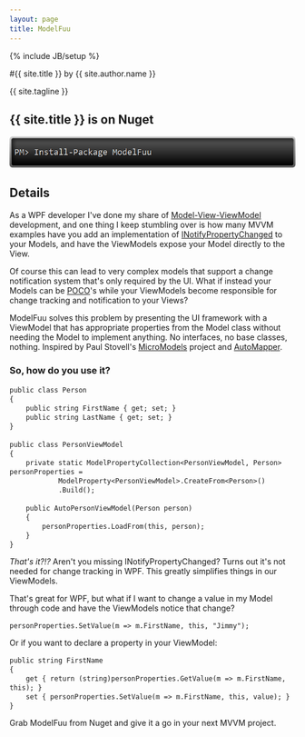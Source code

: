 ```yaml
---
layout: page
title: ModelFuu
---
```

{% include JB/setup %}

#{{ site.title }} by {{ site.author.name }}

{{ site.tagline }}

## {{ site.title }} is on Nuget

![PM> Install-Package ModelFuu](ModelFuuNuget.png)

## Details

As a WPF developer I've done my share of [Model-View-ViewModel](http://en.wikipedia.org/wiki/Model_View_ViewModel) development, and one thing I keep stumbling over is how many MVVM examples have you add an implementation of [INotifyPropertyChanged](http://msdn.microsoft.com/en-us/library/system.componentmodel.inotifypropertychanged.aspx) to your Models, and have the ViewModels expose your Model directly to the View.

Of course this can lead to very complex models that support a change notification system that's only required by the UI. What if instead your Models can be [POCO](http://en.wikipedia.org/wiki/Plain_Old_CLR_Object)'s while your ViewModels become responsible for change tracking and notification to your Views?

ModelFuu solves this problem by presenting the UI framework with a ViewModel that has appropriate properties from the Model class without needing the Model to implement anything. No interfaces, no base classes, nothing. Inspired by Paul Stovell's [MicroModels](http://www.paulstovell.com/micromodels-introduction) project and [AutoMapper](http://automapper.org/).

### So, how do you use it?

    public class Person
    {
        public string FirstName { get; set; }
        public string LastName { get; set; }
    }

    public class PersonViewModel
    {
        private static ModelPropertyCollection<PersonViewModel, Person> personProperties =
                ModelProperty<PersonViewModel>.CreateFrom<Person>()
                .Build();

        public AutoPersonViewModel(Person person)
        {
            personProperties.LoadFrom(this, person);
        }
    }

*That's it?!?* Aren't you missing INotifyPropertyChanged? Turns out it's not needed for change tracking in WPF. This greatly simplifies things in our ViewModels.

That's great for WPF, but what if I want to change a value in my Model through code and have the ViewModels notice that change?

    personProperties.SetValue(m => m.FirstName, this, "Jimmy");

Or if you want to declare a property in your ViewModel:

    public string FirstName
    {
        get { return (string)personProperties.GetValue(m => m.FirstName, this); }
        set { personProperties.SetValue(m => m.FirstName, this, value); }
    }

Grab ModelFuu from Nuget and give it a go in your next MVVM project.
